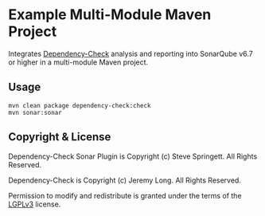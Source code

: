 Example Multi-Module Maven Project
=====================================

Integrates [Dependency-Check] analysis and reporting into SonarQube v6.7 or higher in a multi-module Maven project.
 
Usage
-------------------

```
mvn clean package dependency-check:check
mvn sonar:sonar
```

Copyright & License
-------------------

Dependency-Check Sonar Plugin is Copyright (c) Steve Springett. All Rights Reserved.

Dependency-Check is Copyright (c) Jeremy Long. All Rights Reserved.

Permission to modify and redistribute is granted under the terms of the [LGPLv3] license.

  [LGPLv3]: http://www.gnu.org/licenses/lgpl.txt
  [Dependency-Check]: https://www.owasp.org/index.php/OWASP_Dependency_Check
